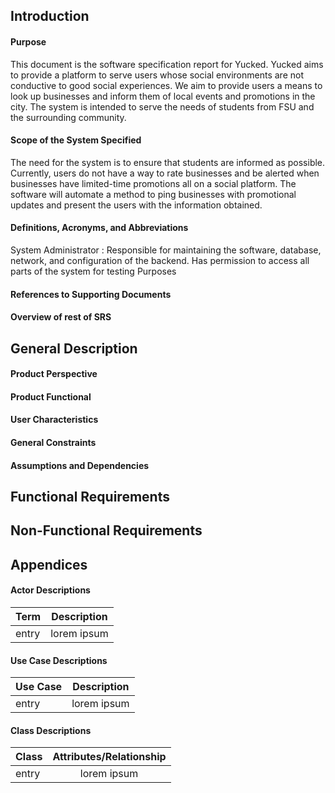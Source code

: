 ## Introduction
#### Purpose
This document is the software specification report for Yucked. Yucked aims to provide a platform to serve users whose social environments are not conductive to good social experiences. We aim to provide users a means to look up businesses and inform them of local events and promotions in the city. The system is intended to serve the needs of students from FSU and the surrounding community.
#### Scope of the System Specified
The need for the system is to ensure that students are informed as possible. Currently, users do not have a way to rate businesses and be alerted when businesses have limited-time promotions all on a social platform. The software will automate a method to ping businesses with promotional updates and present the users with the information obtained.
#### Definitions, Acronyms, and Abbreviations
System Administrator
  : Responsible for maintaining the software, database, network, and configuration of the backend. Has permission to access all parts of the system for testing Purposes
#### References to Supporting Documents
#### Overview of rest of SRS
## General Description
#### Product Perspective
#### Product Functional
#### User Characteristics
#### General Constraints
#### Assumptions and Dependencies
## Functional Requirements
## Non-Functional Requirements
## Appendices
#### Actor Descriptions

| Term | Description |
|:--------|:-------:|
| entry | lorem ipsum|

#### Use Case Descriptions

| Use Case | Description |
|:--------|:-------:|
| entry | lorem ipsum|

#### Class Descriptions

| Class | Attributes/Relationship |
|:--------|:-------:|
| entry | lorem ipsum|
